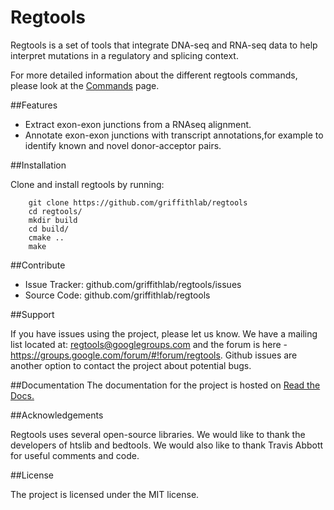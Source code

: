 # Regtools

Regtools is a set of tools that integrate DNA-seq and RNA-seq data to help interpret mutations in a regulatory and splicing context.

For more detailed information about the different regtools commands, please look at the [Commands](commands.md) page.

##Features

- Extract exon-exon junctions from a RNAseq alignment.
- Annotate exon-exon junctions with transcript annotations,for example to identify known and novel donor-acceptor pairs.

##Installation

Clone and install regtools by running:
```
    git clone https://github.com/griffithlab/regtools
    cd regtools/
    mkdir build
    cd build/
    cmake ..
    make
```

##Contribute

- Issue Tracker: github.com/griffithlab/regtools/issues
- Source Code: github.com/griffithlab/regtools

##Support

If you have issues using the project, please let us know.
We have a mailing list located at: regtools@googlegroups.com and the
forum is here - https://groups.google.com/forum/#!forum/regtools.
Github issues are another option to contact the project about
potential bugs.

##Documentation
The documentation for the project is hosted on
[Read the Docs.](https://regtools.readthedocs.org/en/latest/)

##Acknowledgements

Regtools uses several open-source libraries. We would like to thank the
developers of htslib and bedtools. We would also like to thank Travis Abbott for
useful comments and code.

##License

The project is licensed under the MIT license.
